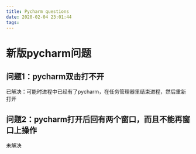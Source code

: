 ```yaml
---
title: Pycharm questions
date: 2020-02-04 23:01:44
tags:
---
```


# 新版pycharm问题

## 问题1：pycharm双击打不开
已解决：可能时进程中已经有了pycharm，在任务管理器里结束进程，然后重新打开
## 问题2：pycharm打开后回有两个窗口，而且不能再窗口上操作
未解决